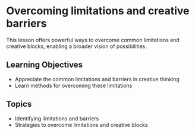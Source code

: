 # Overcoming limitations and creative barriers

This lesson offers powerful ways to overcome common limitations and creative blocks, enabling a broader vision of possibilities.

## Learning Objectives
- Appreciate the common limitations and barriers in creative thinking
- Learn methods for overcoming these limitations

## Topics
- Identifying limitations and barriers
- Strategies to overcome limitations and creative blocks
